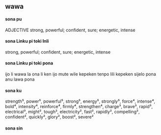 ## wawa

#### sona pu

ADJECTIVE strong, powerful; confident, sure; energetic, intense

#### sona Linku pi toki Inli

strong, powerful; confident, sure; energetic, intense

#### sona Linku pi toki pona

ijo li wawa la ona li ken ijo mute wile kepeken tenpo lili kepeken sijelo pona anu lawa pona

#### sona ku

strength⁵, power⁵, powerful⁵, strong⁵, energy⁵, strongly⁵, force⁴, intense⁴, bold⁴, intensity⁴, reinforce⁴, firmly⁴, strengthen⁴, charge³, brave³, rapid³, electrical³, might², tough², electricity², fast², rapidly², compelling², confident², quickly², glory², boost², severe²

#### sona sin


